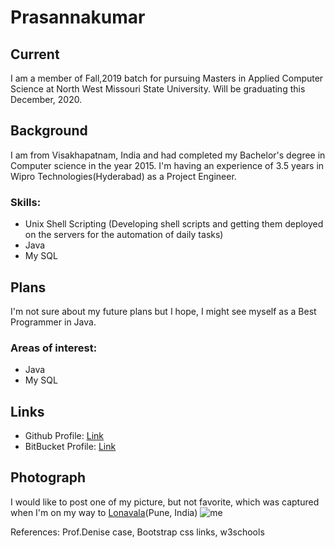 # Prasannakumar

## Current
I am a member of Fall,2019 batch for pursuing Masters in Applied Computer Science at North West Missouri State University. Will be graduating this December, 2020.

## Background
I am from Visakhapatnam, India and had completed my Bachelor's degree in Computer science in the year 2015. I'm having an experience of 3.5 years in Wipro Technologies(Hyderabad) as a Project Engineer.

### Skills:
- Unix Shell Scripting (Developing shell scripts and getting them deployed on the servers for the automation of daily tasks)
- Java
- My SQL

## Plans
I'm not sure about my future plans but I hope, I might see myself as a Best Programmer in Java.
### Areas of interest:
- Java
- My SQL

## Links
- Github Profile: [Link](https://github.com/prasu93)
- BitBucket Profile: [Link](https://bitbucket.org/prasu93/)

## Photograph
I would like to post one of my picture, but not favorite, which was captured when I'm on my way to [Lonavala](https://en.wikipedia.org/wiki/Lonavla)(Pune, India)
![me](ghost.jpg)

References:
Prof.Denise case, Bootstrap css links, w3schools
